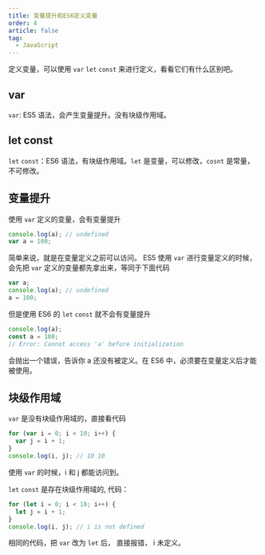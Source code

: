 ```yaml
---
title: 变量提升和ES6定义变量
order: 4
article: false
tag:
  - JavaScript
---
```


定义变量，可以使用 `var` `let` `const` 来进行定义，看看它们有什么区别吧。

## var

`var`: ES5 语法，会产生变量提升。没有块级作用域。

## let const

`let` `const`：ES6 语法，有块级作用域。`let` 是变量，可以修改，`cosnt` 是常量，不可修改。

## 变量提升

使用 `var` 定义的变量，会有变量提升

```javascript
console.log(a); // undefined
var a = 100;
```

简单来说，就是在变量定义之前可以访问。 ES5 使用 `var` 进行变量定义的时候，会先把 `var` 定义的变量都先拿出来，等同于下面代码

```javascript
var a;
console.log(a); // undefined
a = 100;
```

但是使用 ES6 的 `let` `const` 就不会有变量提升

```javascript
console.log(a);
const a = 100;
// Error: Cannot access 'a' before initialization
```

会抛出一个错误，告诉你 a 还没有被定义。在 ES6 中，必须要在变量定义后才能被使用。

## 块级作用域

`var` 是没有块级作用域的，直接看代码

```javascript
for (var i = 0; i < 10; i++) {
  var j = i + 1;
}
console.log(i, j); // 10 10
```

使用 `var` 的时候，i 和 j 都能访问到。

`let` `const` 是存在块级作用域的, 代码：

```javascript
for (let i = 0; i < 10; i++) {
  let j = i + 1;
}
console.log(i, j); // i is not defined
```

相同的代码，把 `var` 改为 `let` 后， 直接报错， i 未定义。
